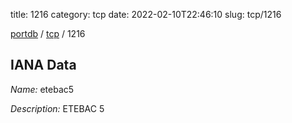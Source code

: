 title: 1216
category: tcp
date: 2022-02-10T22:46:10
slug: tcp/1216

[portdb](/) / [tcp](/category/tcp.html) / 1216


## IANA Data

_Name:_ etebac5

_Description:_ ETEBAC 5

